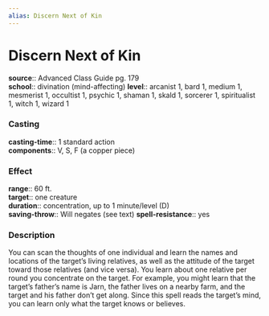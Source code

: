 ```yaml
---
alias: Discern Next of Kin
---
```


# Discern Next of Kin 

**source**:: Advanced Class Guide pg. 179  
**school**:: divination (mind-affecting)
**level**:: arcanist 1, bard 1, medium 1, mesmerist 1, occultist 1, psychic 1, shaman 1, skald 1, sorcerer 1, spiritualist 1, witch 1, wizard 1

### Casting 

**casting-time**:: 1 standard action  
**components**:: V, S, F (a copper piece)

### Effect 

**range**:: 60 ft.  
**target**:: one creature  
**duration**:: concentration, up to 1 minute/level (D)  
**saving-throw**:: Will negates (see text)
**spell-resistance**:: yes

### Description 

You can scan the thoughts of one individual and learn the names and locations of the target’s living relatives, as well as the attitude of the target toward those relatives (and vice versa). You learn about one relative per round you concentrate on the target. For example, you might learn that the target’s father’s name is Jarn, the father lives on a nearby farm, and the target and his father don’t get along. Since this spell reads the target’s mind, you can learn only what the target knows or believes.
